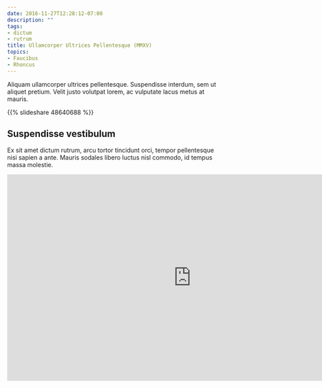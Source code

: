 ```yaml
---
date: 2016-11-27T12:28:12-07:00
description: ""
tags:
- dictum
- rutrum
title: Ullamcorper Ultrices Pellentesque (MMXV)
topics:
- Faucibus
- Rhoncus
---
```


Aliquam ullamcorper ultrices pellentesque.
Suspendisse interdum, sem ut aliquet pretium.
Velit justo volutpat lorem, ac vulputate lacus metus at mauris.

{{% slideshare 48640688 %}}

## Suspendisse vestibulum

Ex sit amet dictum rutrum, arcu tortor tincidunt orci, tempor pellentesque nisi sapien a ante.
Mauris sodales libero luctus nisl commodo, id tempus massa molestie.

<iframe width="853" height="480" src="https://www.youtube.com/embed/Fx304EfqtMo" frameborder="0" allowfullscreen></iframe>

